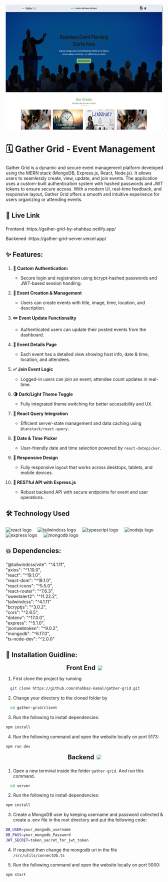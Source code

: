 <div align="center">
  <img height="400" src="https://github.com/shahbaz-kamal/gather-grid/blob/main/client/src/assets/git_banner.png"  />
</div>

###

<h1 align="left">🗓️ Gather Grid - Event Management</h1>

###

<p align="left">Gather Grid is a dynamic and secure event management platform developed using the MERN stack (MongoDB, Express.js, React, Node.js). It allows users to seamlessly create, view, update, and join events. The application uses a custom-built authentication system with hashed passwords and JWT tokens to ensure secure access. With a modern UI, real-time feedback, and responsive layout, Gather Grid offers a smooth and intuitive experience for users organizing or attending events.</p>

###

## 🔗 Live Link

###

<p align="left">Frontend :https://gather-grid-by-shahbaz.netlify.app/</p>
<p align="left">Backened :https://gather-grid-server.vercel.app/</p>

###

## ✨ Features:

###

1. **🔐 Custom Authentication:**

   - Secure login and registration using bcrypt-hashed passwords and JWT-based session handling.

2. **📅 Event Creation & Management**

   - Users can create events with title, image, time, location, and description.

3. **✏️ Event Update Functionality**

   - Authenticated users can update their posted events from the dashboard.

4. **👀 Event Details Page**

   - Each event has a detailed view showing host info, date & time, location, and attendees.

5. **✅ Join Event Logic**

   - Logged-in users can join an event; attendee count updates in real-time.

6. **🌗 Dark/Light Theme Toggle**

   - Fully integrated theme switching for better accessibility and UX.

7. **🔄 React Query Integration**

   - Efficient server-state management and data caching using `@tanstack/react-query`.

8. **📅 Date & Time Picker**

   - User-friendly date and time selection powered by `react-datepicker`.

9. **📸 Responsive Design**

   - Fully responsive layout that works across desktops, tablets, and mobile devices.

10. **📡 RESTful API with Express.js**
    - Robust backend API with secure endpoints for event and user operations.

###

## 🛠 Technology Used

###

<div align="left">
  <img src="https://cdn.jsdelivr.net/gh/devicons/devicon/icons/react/react-original.svg" height="40" alt="react logo"  />
  <img width="12" />
  <img src="https://cdn.simpleicons.org/tailwindcss/06B6D4" height="40" alt="tailwindcss logo"  />
  <img width="12" />
  <img src="https://cdn.jsdelivr.net/gh/devicons/devicon/icons/typescript/typescript-original.svg" height="40" alt="typescript logo"  />
  <img width="12" />
  <img src="https://cdn.jsdelivr.net/gh/devicons/devicon/icons/nodejs/nodejs-original.svg" height="40" alt="nodejs logo"  />
  <img width="12" />
  <img src="https://skillicons.dev/icons?i=express" height="40" alt="express logo"  />
  <img width="12" />
  <img src="https://skillicons.dev/icons?i=mongodb" height="40" alt="mongodb logo"  />
</div>

###

## 💥 Dependencies:

<!-- <h3 align="left"></h3> -->

###

<p align="left">"@tailwindcss/vite": "^4.1.11",<br>    "axios": "^1.10.0",<br>    "react": "^19.1.0",<br>    "react-dom": "^19.1.0",<br>    "react-icons": "^5.5.0",<br>    "react-router": "^7.6.3",<br>    "sweetalert2": "^11.22.2",<br>    "tailwindcss": "^4.1.11"<br> "bcryptjs": "^3.0.2",<br>    "cors": "^2.8.5",<br>    "dotenv": "^17.0.0",<br>    "express": "^5.1.0",<br>    "jsonwebtoken": "^9.0.2",<br>    "mongodb": "^6.17.0",<br>    "ts-node-dev": "^2.0.0"</p>

###

###

###

## 🔧 Installation Guidline:

<p align="center" style="display: flex; align-items: center; justify-content: center;">
  <span style="font-size: 20px; font-weight: bold;">Front End</span>
  <img src="https://cdn-icons-png.flaticon.com/128/1055/1055666.png" alt="Front End Icon" width="15" height="15" style="margin-left: 8px;" />
</p>

1. First clone the project by running

```bash
  git clone https://github.com/shahbaz-kamal/gather-grid.git
```

2. Change your directory to the cloned folder by

```bash
  cd gather-grid/client
```

3. Run the following to install dependencies:

```bash
npm install
```

4. Run the following command and open the website locally on port 5173:

```bash
npm run dev
```

<p align="center" style="display: flex; align-items: center; justify-content: center;">
  <span style="font-size: 20px; font-weight: bold;">Backend</span>
  <img src="https://cdn-icons-png.flaticon.com/128/16318/16318927.png" alt="Front End Icon" width="15" height="15" style="margin-left: 8px;" />
</p>

###

1. Open a new terminal inside the folder `gather-grid`. And run this command.

```bash
  cd server
```

2. Run the following to install dependencies:

```bash
npm install
```

3. Create a MongoDB user by keeping username and password collected & create a .env file in the root directory and put the following code:

```bash
DB_USER=your_mongodb_username
DB_PASS=your_mongodb_Password
JWT_SECRET=token_secret_for_jwt_token
```

4. If required then change the mongodb uri in the file `/src/utils/connectDb.ts`

5. Run the following command and open the website locally on port 5000:

```bash
npm start
```

###
